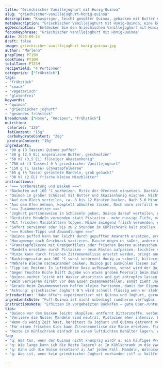 ```yaml
---
title: "Griechischer Vanillejoghurt mit Honig-Quinoa"
slug: "griechischer-vanillejoghurt-honig-quinoa"
description: "Knuspriger, leicht gesüßter Quinoa, gebacken mit Butter und Honig, kombiniert mit cremigem, vanilligem griechischem Joghurt, frischen Granatapfelkernen, gerösteten Pistazien und Minzblättern. Vegetarisch, glutenfrei und ohne Ei. Kleine Mengen verändert für besseres Ergebnis, ein neues Element bringt frische Säure und zusätzliche Textur. Backzeit und Temperatur leicht angepasst, damit es knackig bleibt, ohne zu verbrennen. Fokus auf Sinneserfahrung — das Knistern beim Backen, das duftende Aroma, die Farben und der Kontrast zwischen knackig, erfrischend und cremig."
metaDescription: "Griechischer Vanillejoghurt mit Honig-Quinoa; eine köstliche, knusprige Kombination aus Quinoa, Joghurt und frischen Granatapfelkernen"
ogDescription: "Entdecken Sie den Griechischen Vanillejoghurt mit Honig-Quinoa; knusprig, cremig und voller Frische"
focusKeyphrase: "Griechischer Vanillejoghurt mit Honig-Quinoa"
date: 2025-09-24
draft: false
image: griechischer-vanillejoghurt-honig-quinoa.jpg
author: "Marlena"
prepTime: PT15M
cookTime: PT10M
totalTime: PT25M
recipeYield: "4 Portionen"
categories: ["Frühstück"]
tags:
- "frühstück"
- "snack"
- "vegetarisch"
- "glutenfrei"
keywords:
- "quinoa"
- "griechischer joghurt"
- "gesundes frühstück"
breadcrumb: ["Home", "Recipes", "Frühstück"]
nutrition: 
 calories: "320"
 fatContent: "15g"
 carbohydrateContent: "28g"
 proteinContent: "10g"
ingredients:
- "90 g (3 Tassen) Quinoa puffed"
- "40 g (2,5 EL) ungesalzene Butter, geschmolzen"
- "50 ml (3,5 EL) flüssiger Akazienhonig"
- "750 ml (3 Tassen) 0 % griechischer Vanillejoghurt"
- "150 g (1 Tasse) Granatapfelkerne"
- "65 g (½ Tasse) geröstete Mandeln, grob gehackt"
- "30 ml (2 EL) frische kleine Minzblätter"
instructions:
- "=== Vorbereitung und Backen ==="
- "Backofen auf 160 °C vorheizen. Mitte der Ofenrost einsetzen. Backblech mit Silikonmatte oder Pergament auslegen, hilft gegen Ankleben, spart Putz."
- "Quinoa in großer Schüssel mit Butter und Akazienhonig mischen. Nicht sparen bei Honig — sorgt für Farbe und Karamellisierung. Wichtig, alles gleichmäßig verteilen, damit es sich nicht klumpt."
- "Auf dem Blech verteilen, ca. 8 bis 12 Minuten backen. Nach 5-6 Minuten einmal wenden, damit es gleichmäßig bräunt und nicht verbrennt. Achtet auf die Farbe — leicht goldbraun, riecht dann süßlich-nussig, knusprig, aber nicht hart."
- "Aus dem Ofen nehmen, komplett abkühlen lassen. Noch warm zerfällt es leichter, braucht die Zeit um zu knuspern."
- "=== Zusammensetzen ==="
- "Joghurt portionsweise in Schüsseln geben. Quinoa darauf verteilen, großzügig mit Granatapfelkernen bestreuen; die Frische und das saftige Knacken sind wichtig für Kontrast."
- "Geröstete Mandeln verwenden statt Pistazien — mehr nussige Tiefe, manchmal besser zum Knuspern und intensiver im Aroma. Kann auch leicht ausgetauscht werden gegen Walnüsse oder Cashews, je nach Vorliebe."
- "Mit frischen Minzblättern toppen. Minze zwingend frisch verwenden, gibt leichten Frischekick. Ganze Blätter sehen schöner aus als gehackt."
- "Sofort servieren oder bis zu 2 Stunden im Kühlschrank kalt stellen. Beim Kaltstellen verliert der Quinoa etwas Knusprigkeit, schmeckt dann fast wie Granola, immer noch gut, aber bewusst."
- "=== Küchen-Tipps und Abwandlungen ==="
- "Quinoa puffed kann man leicht durch gepufften Amaranth ersetzen, ergibt einen anderen, feinen Crunch. Butter immer schmelzen, nie heiss dazugeben, sonst Klumpen."
- "Honigmenge nach Geschmack variieren. Manche mögen es süßer, andere naturbelassen. Akazienhonig nimmt nicht zu stark überhand, probiert auch Ahornsirup oder Agavendicksaft. Allerdings verändern die den Geschmack."
- "Granatapfelkerne mit Orangenfilets oder frischen Beeren austauschen für saisonale Variation."
- "Mandeln ersetzen durch Pistazien – beim Rösten aufpassen, leichter verbrennen sie. Rösten bringt Aroma, Roh schmeckt zu fad."
- "Minze kann durch frischen Zitronenmelisse ersetzt werden, bringt andere Kräuternote."
- "Backtemperatur max 160 °C sonst verbrennt Honig zu schnell, bitterer Effekt. Zeigt sich an graubraunen Flecken und unangenehmem Geruch."
- "Mehrere Bleche nacheinander backen, Quinoa gut auskühlen lassen auf dem Blech, sonst verliert es Knusper."
- "Tipp bei Resten: In luftdichter Dose aufbewahren, sonst wird der Quinoa zu weich."
- "Gegen feuchte Küche hilft Zugabe von etwas grobem Meersalz beim Backen, bindet Feuchtigkeit."
- "Quinoa vorher leicht mit Wasser abspritzen und gut abtropfen lassen, verfeinert später den Knusper und entfernt leichte Bitterstoffe."
- "Beim Servieren direkt vor dem Essen zusammenstellen, sonst zieht Joghurt Feuchtigkeit, der Crunch verfliegt."
- "Gerade beim Zusammensetzen helfen kleine Portionen, damit der Eigengeschmack jedes Elements besser zur Geltung kommt."
- "Achtung: griechischer Joghurt 0 % wird schnell flüssig wenn er steht, kein Problem, einfach vorher gut kühlen."
introduction: "Habe öfters experimentiert mit Quinoa und Joghurt, gerne diese Kombination aus Crunch und cremiger Kühle. Vanillejoghurt bringt Süße ohne zusätzliche Arbeit, macht hier viel aus. Honig und Butter karamellisieren wunderbar im Ofen, locker und doch zusammenhaltend. Knusprig wird es nur, wenn man beim Backen aufpasst, die richtige Farbe abwartet und nicht zu lange lässt. Granatapfel bringt den prallen, leicht sauren Biss rein, das mag ich als Ausgleich. Pistazien haben wir gegen Mandeln getauscht, atmosphärisch anders, dafür vielfältiger im Geschmack. Minze frisch oben drauf – die kleine grüne Note macht das Gericht lebendig und hebt es hervor. Alles zusammen eine unkomplizierte, herzhafte Frühstücksalternative, die auch tagsüber snackbar bleibt."
ingredientsNote: "Puff-Quinoa ist nicht unbedingt rundherum verfügbar, zur Not gepuffter Amaranth geht sehr gut, knusprig und leicht. Butter gut schmelzen, damit sie sich gleichmäßig verteilt, denn trockener Quinoa backt schnell an. Honigflocken bringen Süße und helfen beim karamellisieren, Agavendicksaft oder Ahornsirup sind Alternativen, aber sie verändern den Geschmack leicht und teilweise die Konsistenz. Granatapfelkerne kaufe ich frische, sehr wichtig für guten Biss, kann auch TK Beeren dazugeben, aber weniger crunchy. Mandeln wurden geröstet, nicht roh verwendet, für bessere Textur und Geschmack, Pistazien sind im Original, Mandeln geben neutralere Nussnote. Frische Minze hilft gegen Süße Überladung. Falls Minze fehlt, Zitronenmelisse oder Fenchelgrün sind kreative Ersatzoptionen. Joghurt ist 0 % Fett, das hält den Mix leicht, man kann auch Vollfett greifen für mehr Cremigkeit, je nach Hunger und Geschmack."
instructionsNote: "Erhitzen im vorgeheizten Backofen — gute Ober-/Unterhitze erwärmt gleichmäßig, keine Umluft, sonst zerrinnt Honig zu schnell. Die visuelle Kontrolle ist entscheidend: Wenn Quinoa leicht goldbraun und aromatisch duftet, ist es fertig. Das Wenden bei halber Zeit sorgt für Durchgängigkeit und vermeidet Punktbrennpunkte. Abkühlen lassen ist nicht optional, sonst wird alles matschig. Beim Schichten zuerst Joghurt, dann Quinoa, dann Früchte und Nüsse — damit der Crunch nicht leidet. Minze zuletzt drauf, sonst verliert sie Aroma. Sofort essen oder kurz kühlen, sonst verliert man das knusprige Element. Ich baue das immer last minute zusammen. Kleine Verluststellen beim Backen fangen sich durch Umrühren und Temperatursteuerung. Vermeide Überfüllung vom Blech — Quinoa braucht Luft zum Knistern. Fotografiere, rieche und teste, bis du das goldene Ergebnis findest."
tips:
- "Quinoa vor dem Backen leicht abspülen; entfernt Bitterstoffe, verbessert den Geschmack. Backtemperatur nie über 160 °C; Honig könnte sonst bitter werden. Die richtige Farbgebung ist Schlüssel. Leicht goldbraun ist ideal."
- "Variiere die Nüsse; Mandeln sind neutral, Pistazien eher intensiv. Walnüsse bieten nussige Tiefe. Alles nach eigenem Geschmack anpassen. Achte darauf, dass die Nüsse geröstet sind; bringt mehr Aroma, so wichtig."
- "Wenn du wenig Zeit hast, bereitest du Joghurt und Quinoa getrennt vor. Vor dem Servieren zusammenstellen. Quinoa muss abkühlen, sonst wird es matschig. Denke an die ansprechende Präsentation."
- "Für einen frischen Kick kann Zitronenmelisse die Minze ersetzen. Finde die geeignete Kräuteralternative. Frische ist wichtig, sie bringt Leben ins Gericht. Nicht roh gekochter Quinoa kann auch nachlänglich knusprig werden."
- "Reste im Kühlschrank einfach in einem luftdichten Behälter lagern. Aber Quinoa verliert schnell die Knusprigkeit. Mische es mit etwas Joghurt erneut, um den Crunch wiederzubeleben. Verwende frisches Obst zum Verfeinern."
faq:
- "q: Was tun, wenn der Quinoa nicht knusprig wird? a: Ein häufiges Problem. Ist der Ofen zu heiß? Achte auf 160 Grad. Wenn Quinoa feucht bleibt, air fried backen hilft. Temperatur und Zeit variieren."
- "q: Wie lange kann ich die Reste lagern? a: Im Kühlschrank um die zwei Tage. Aber Quinoa verliert schnell die Knusprigkeit. Weniger knusprig, aber noch gut. Frisches Obst bringt neue Frische."
- "q: Kann ich die Nüsse ersetzen? a: Auf jeden Fall. Mandeln, Walnüsse oder Cashews. Achte darauf; die Konsistenz könnte sich verändern. Rösten ist wichtig. Und die Aromen sind ganz anders."
- "q: Was ist, wenn kein griechischer Joghurt vorhanden ist? a: Vollfett Joghurt geht. Auch Quark funktioniert. Dickflüssige Sorten bringen den richtigen Biss. Aber geschmacklich variieren sie sich stark."

---
```

